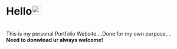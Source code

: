 <h1>Hello<img src="https://media.giphy.com/media/hvRJCLFzcasrR4ia7z/giphy.gif" width="25"></h1><br>
This is my personal Portfolio Website....Done for my own purpose....<br>
<b>Need to donwload ur always welcome!</b>
